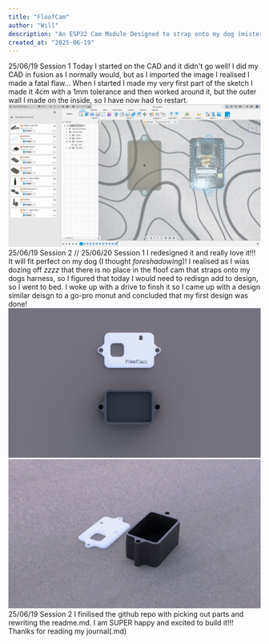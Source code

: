 ```yaml
---
title: "FloofCam"
author: "Will"
description: "An ESP32 Cam Module Designed to strap onto my dog (mister floof)"
created_at: "2025-06-19"
---
```


25/06/19 Session 1
Today I started on the CAD and it didn't go well! I did my CAD in fusion as I normally would, but as I imported the image I realised I made a fatal flaw... When I started I made my very first part of the sketch I made it 4cm with a 1mm tolerance and then worked around it, but the outer wall I made on the inside, so I have now had to restart.
![fusion screenie 1](https://raw.githubusercontent.com/BOTwillplayz/FloofCam/refs/heads/main/Screenshot%202025-06-19%20at%2016.29.58.png)
25/06/19 Session 2 // 25/06/20 Session 1
I redesigned it and really love it!!! It will fit perfect on my dog (I thought *foreshadowing*)! I realised as I wias dozing off *zzzz* that there is no place in the floof cam that straps onto my dogs harness, so I figured that today I would need to redisgn add to design, so I went to bed. I woke up with a drive to finsh it so I came up with a design similar deisgn to a go-pro monut and concluded that my first design was done!
![render 1](https://github.com/BOTwillplayz/FloofCam/blob/7fb8920f8cf71849e038d3e28e14b70a4b69511a/FloofCam%20Render%201.png)
![render 2](https://github.com/BOTwillplayz/FloofCam/blob/7fb8920f8cf71849e038d3e28e14b70a4b69511a/FloofCam%20Render%202.png)
25/06/19 Session 2
I finilised the github repo with picking out parts and rewriting the readme.md. I am SUPER happy and excited to build it!!! Thanlks for reading my journal(.md)

